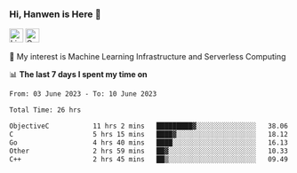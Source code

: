 ### Hi, Hanwen is Here 👋
<p>
	<a href="https://www.linkedin.com/in/liu-hanwen/"><img src="https://img.shields.io/badge/@hanwen-0A66C2?style=flat&logo=LinkedIn&logoColor=white" alt="Linkedin"  height="25px"/></a> 
	<a href="https://scholar.google.com/citations?user=HDF0su0AAAAJ"><img src="https://img.shields.io/badge/scholar-4385FE.svg?&style=plastic&logo=google-scholar&logoColor=white" alt="Google Scholar" height="25px"> </a>
</p>
🌱 My interest is Machine Learning Infrastructure and Serverless Computing

📊 **The last 7 days I spent my time on** 
<!--START_SECTION:waka-->

```txt
From: 03 June 2023 - To: 10 June 2023

Total Time: 26 hrs

ObjectiveC           11 hrs 2 mins   █████████▓░░░░░░░░░░░░░░░   38.06 %
C                    5 hrs 15 mins   ████▓░░░░░░░░░░░░░░░░░░░░   18.12 %
Go                   4 hrs 40 mins   ████░░░░░░░░░░░░░░░░░░░░░   16.13 %
Other                2 hrs 59 mins   ██▓░░░░░░░░░░░░░░░░░░░░░░   10.33 %
C++                  2 hrs 45 mins   ██▒░░░░░░░░░░░░░░░░░░░░░░   09.49 %
```

<!--END_SECTION:waka-->


<!--
**david990917/david990917** is a ✨ _special_ ✨ repository because its `README.md` (this file) appears on your GitHub profile.

Here are some ideas to get you started:

- 🔭 I’m currently working on ...
- 🌱 I’m currently learning ...
- 👯 I’m looking to collaborate on ...
- 🤔 I’m looking for help with ...
- 💬 Ask me about ...
- 📫 How to reach me: ...
- 😄 Pronouns: ...
- ⚡ Fun fact: ...
-->

